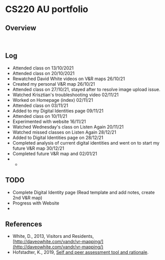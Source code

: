 # CS220 AU portfolio
## Overview


<br>

## Log
- Attended class on 13/10/2021
- Attended class on 20/10/2021
- Rewatched David White videos on V&R maps 26/10/21
- Created my personal V&R map 26/10/21
- Attended class on 27/10/21, stayed after to resolve image upload issue.
- Watched Krisztian's troubleshooting video 02/11/21
- Worked on Homepage (index) 02/11/21
- Attended class on 03/11/21
- Added to my Digital Identities page 09/11/21
- Attended class on 10/11/21
- Experimented with website 16/11/21
- Watched Wednesday's class on Listen Again 20/11/21
- Watched missed classes on Listen Again 28/12/21
- Added to Digital Identities page on 28/12/21
- Completed analysis of current digital identities and went on to start my future V&R map 30/12/21
- Completed future V&R map and 02/01/21
- - <br>

## TODO
- Complete Digital Identity page (Read template and add notes, create 2nd V&R map)
- Progress with Website
- 
## References
- White, D., 2013, Visitors and Residents, [http://daveowhite.com/vandr/vr-mapping/](http://daveowhite.com/vandr/vr-mapping/)
- Hofstadter, K., 2019, [Self and peer assessment tool and rationale](https://khofstadter.com/assets/doc/Hofstadter-2019-self-and-peer-assessment-tool-and-rationale.pdf).
